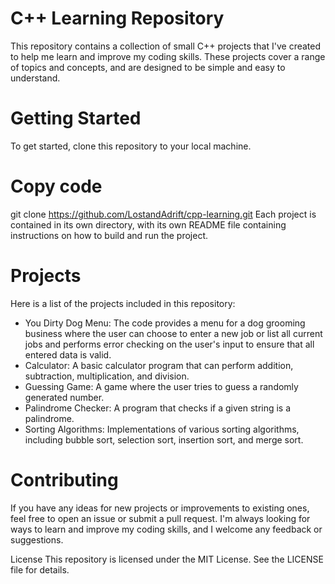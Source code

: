 # C++ Learning Repository
This repository contains a collection of small C++ projects that I've created to help me learn and improve my coding skills. These projects cover a range of topics and concepts, and are designed to be simple and easy to understand.

# Getting Started
To get started, clone this repository to your local machine.

# Copy code
git clone https://github.com/LostandAdrift/cpp-learning.git
Each project is contained in its own directory, with its own README file containing instructions on how to build and run the project.

# Projects
Here is a list of the projects included in this repository:

- You Dirty Dog Menu: The code provides a menu for a dog grooming business where the user can choose to enter a new job or list all current jobs and performs error checking on the user's input to ensure that all entered data is valid.
- Calculator: A basic calculator program that can perform addition, subtraction, multiplication, and division.
- Guessing Game: A game where the user tries to guess a randomly generated number.
- Palindrome Checker: A program that checks if a given string is a palindrome.
- Sorting Algorithms: Implementations of various sorting algorithms, including bubble sort, selection sort, insertion sort, and merge sort.
 
# Contributing
If you have any ideas for new projects or improvements to existing ones, feel free to open an issue or submit a pull request. I'm always looking for ways to learn and improve my coding skills, and I welcome any feedback or suggestions.

License
This repository is licensed under the MIT License. See the LICENSE file for details.
